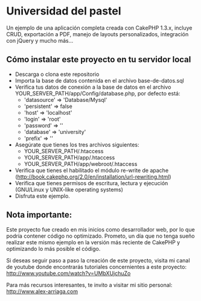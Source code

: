 Universidad del pastel
======================

Un ejemplo de una aplicación completa creada con CakePHP 1.3.x, incluye CRUD, exportación a PDF, manejo de layouts personalizados, integración con jQuery y mucho más...


Cómo instalar este proyecto en tu servidor local
------------------------------------------------

* Descarga o clona este repositorio
* Importa la base de datos contenida en el archivo base-de-datos.sql
* Verifica tus datos de conexión a la base de datos en el archivo YOUR_SERVER_PATH/app/Config/database.php, por defecto está:
	- 'datasource' => 'Database/Mysql'
	- 'persistent' => false
	- 'host' => 'localhost'
	- 'login' => 'root'
	- 'password' => ''
	- 'database' => 'university'
	- 'prefix' => ''
* Asegúrate que tienes los tres archivos siguientes:
	- YOUR_SERVER_PATH/.htaccess
	- YOUR_SERVER_PATH/app/.htaccess
	- YOUR_SERVER_PATH/app/webroot/.htaccess
* Verifica que tienes el habilitado el módulo re-write de apache (http://book.cakephp.org/2.0/en/installation/url-rewriting.html)
* Verifica que tienes permisos de escritura, lectura y ejecución (GNU/Linux y UNIX-like operating systems)
* Disfruta este ejemplo.

Nota importante:
----------------
Este proyecto fue creado en mis inicios como desarrollador web, por lo que podría contener código no optimizado. Prometo, un día que no tenga sueño realizar este mismo ejemplo en la versión más reciente de CakePHP y optimizando lo más posible el código.

Si deseas seguir paso a paso la creación de este proyecto, visita mi canal de youtube donde encontrarás tutoriales concernientes a este proyecto: http://www.youtube.com/watch?v=UMbXUjchuZo

Para más recursos interesantes, te invito a visitar mi sitio personal: http://www.alex-arriaga.com
